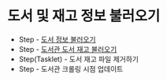 # 도서 및 재고 정보 불러오기
- Step - [도서 정보 불러오기](도서_정보_불러오기.md)
- Step - [도서관 도서 재고 불러오기](도서관_도서_재고_불러오기.md)
- Step(Tasklet) - 도서 재고 파일 제거하기
- Step - 도서관 크롤링 시점 업데이트
